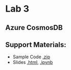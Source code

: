 # Lab 3
## Azure CosmosDB

## Support Materials:
* Sample Code [.zip](scc2425-lab3-code.zip)
* Slides [.html](scc2425-lab3.html), [.ipynb](scc2425-lab3.ipynb)
